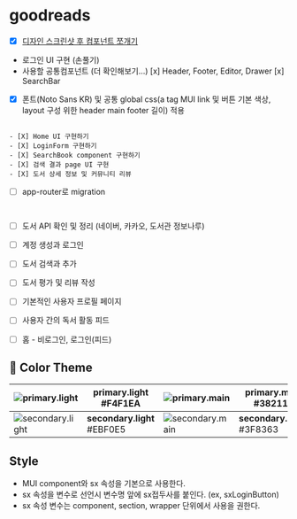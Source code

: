 # goodreads

- [x] [디자인 스크린샷 후 컴포넌트 쪼개기](<(https://www.figma.com/file/5gEzxwmNHwav14bwg6Ak3Q/%EC%BB%B4%ED%8F%AC%EB%84%8C%ED%8A%B8-%EC%AA%BC%EA%B0%9C%EA%B8%B0?type=design&node-id=37-99&mode=design&t=BjTAn795MOb39f0t-4)>)

- 로그인 UI 구현 (손풀기)
- 사용할 공통컴포넌트 (더 확인해보기...)
  [x] Header, Footer, Editor, Drawer
  [x] SearchBar
- [x] 폰트(Noto Sans KR) 및 공통 global css(a tag MUI link 및 버튼 기본 색상, layout 구성 위한 header main footer 길이) 적용

```

- [X] Home UI 구현하기
- [X] LoginForm 구현하기
- [X] SearchBook component 구현하기
- [X] 검색 결과 page UI 구현
- [X] 도서 상세 정보 및 커뮤니티 리뷰

```
- [ ] app-router로 migration

```


```

- [ ] 도서 API 확인 및 정리 (네이버, 카카오, 도서관 정보나루)

- [ ] 계정 생성과 로그인
- [ ] 도서 검색과 추가
- [ ] 도서 평가 및 리뷰 작성
- [ ] 기본적인 사용자 프로필 페이지
- [ ] 사용자 간의 독서 활동 피드
- [ ] 홈 - 비로그인, 로그인(피드)

## 🎨 Color Theme

| ![primary.light](https://via.placeholder.com/50/F4F1EA/000000?text=+) | **primary.light**<br/>#F4F1EA | ![primary.main](https://via.placeholder.com/50/382110/000000?text=+) | **primary.main**<br/>#382110 | ![primary.dark](https://via.placeholder.com/50/1E1915/000000?text=+) | **primary.dark**<br/>#1E1915 |
| --- | --- | --- | --- | --- | --- |
| ![secondary.light](https://via.placeholder.com/50/EBF0E5/000000?text=+) | **secondary.light**<br/>#EBF0E5 | ![secondary.main](https://via.placeholder.com/50/3F8363/000000?text=+) | **secondary.main**<br/>#3F8363 | ![secondary.dark](https://via.placeholder.com/50/00635D/000000?text=+) | **secondary.dark**<br/>#00635D |


## Style

- MUI component와 sx 속성을 기본으로 사용한다.
- sx 속성을 변수로 선언시 변수명 앞에 sx접두사를 붙인다. (ex, sxLoginButton)
- sx 속성 변수는 component, section, wrapper 단위에서 사용을 권한다.
